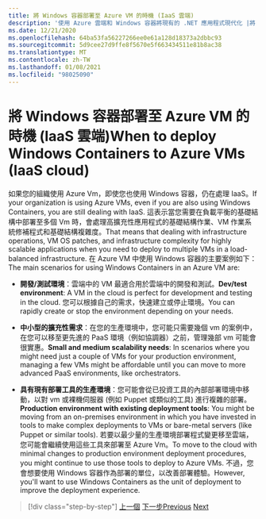 ```yaml
---
title: 將 Windows 容器部署至 Azure VM 的時機 (IaaS 雲端)
description: '使用 Azure 雲端和 Windows 容器將現有的 .NET 應用程式現代化 |將 Windows 容器部署至 Azure Vm 的時機 (IaaS 雲端) '
ms.date: 12/21/2020
ms.openlocfilehash: 64ba53fa56227266ee0e61a128d18373a2dbbc93
ms.sourcegitcommit: 5d9cee27d9ffe8f5670e5f663434511e81b8ac38
ms.translationtype: MT
ms.contentlocale: zh-TW
ms.lasthandoff: 01/08/2021
ms.locfileid: "98025090"
---
```

# <a name="when-to-deploy-windows-containers-to-azure-vms-iaas-cloud"></a><span data-ttu-id="a58f9-103">將 Windows 容器部署至 Azure VM 的時機 (IaaS 雲端)</span><span class="sxs-lookup"><span data-stu-id="a58f9-103">When to deploy Windows Containers to Azure VMs (IaaS cloud)</span></span>

<span data-ttu-id="a58f9-104">如果您的組織使用 Azure Vm，即使您也使用 Windows 容器，仍在處理 IaaS。</span><span class="sxs-lookup"><span data-stu-id="a58f9-104">If your organization is using Azure VMs, even if you are also using Windows Containers, you are still dealing with IaaS.</span></span> <span data-ttu-id="a58f9-105">這表示當您需要在負載平衡的基礎結構中部署至多個 Vm 時，會處理高擴充性應用程式的基礎結構作業、VM 作業系統修補程式和基礎結構複雜度。</span><span class="sxs-lookup"><span data-stu-id="a58f9-105">That means that dealing with infrastructure operations, VM OS patches, and infrastructure complexity for highly scalable applications when you need to deploy to multiple VMs in a load-balanced infrastructure.</span></span> <span data-ttu-id="a58f9-106">在 Azure VM 中使用 Windows 容器的主要案例如下：</span><span class="sxs-lookup"><span data-stu-id="a58f9-106">The main scenarios for using Windows Containers in an Azure VM are:</span></span>

- <span data-ttu-id="a58f9-107">**開發/測試環境**：雲端中的 VM 最適合用於雲端中的開發和測試。</span><span class="sxs-lookup"><span data-stu-id="a58f9-107">**Dev/test environment**: A VM in the cloud is perfect for development and testing in the cloud.</span></span> <span data-ttu-id="a58f9-108">您可以根據自己的需求，快速建立或停止環境。</span><span class="sxs-lookup"><span data-stu-id="a58f9-108">You can rapidly create or stop the environment depending on your needs.</span></span>

- <span data-ttu-id="a58f9-109">**中小型的擴充性需求**：在您的生產環境中，您可能只需要幾個 vm 的案例中，在您可以移至更先進的 PaaS 環境（例如協調器）之前，管理幾部 vm 可能會很實惠。</span><span class="sxs-lookup"><span data-stu-id="a58f9-109">**Small and medium scalability needs**: In scenarios where you might need just a couple of VMs for your production environment, managing a few VMs might be affordable until you can move to more advanced PaaS environments, like orchestrators.</span></span>

- <span data-ttu-id="a58f9-110">**具有現有部署工具的生產環境**：您可能會從已投資工具的內部部署環境中移動，以對 vm 或裸機伺服器 (例如 Puppet 或類似的工具) 進行複雜的部署。</span><span class="sxs-lookup"><span data-stu-id="a58f9-110">**Production environment with existing deployment tools**: You might be moving from an on-premises environment in which you have invested in tools to make complex deployments to VMs or bare-metal servers (like Puppet or similar tools).</span></span> <span data-ttu-id="a58f9-111">若要以最少量的生產環境部署程式變更移至雲端，您可能會繼續使用這些工具來部署至 Azure Vm。</span><span class="sxs-lookup"><span data-stu-id="a58f9-111">To move to the cloud with minimal changes to production environment deployment procedures, you might continue to use those tools to deploy to Azure VMs.</span></span> <span data-ttu-id="a58f9-112">不過，您會想要使用 Windows 容器作為部署的單位，以改善部署體驗。</span><span class="sxs-lookup"><span data-stu-id="a58f9-112">However, you'll want to use Windows Containers as the unit of deployment to improve the deployment experience.</span></span>

>[!div class="step-by-step"]
><span data-ttu-id="a58f9-113">[上一個](when-to-deploy-windows-containers-in-your-on-premises-iaas-vm-infrastructure.md) 
>[下一步](when-to-deploy-windows-containers-to-azure-container-instances-ACI.md)</span><span class="sxs-lookup"><span data-stu-id="a58f9-113">[Previous](when-to-deploy-windows-containers-in-your-on-premises-iaas-vm-infrastructure.md)
[Next](when-to-deploy-windows-containers-to-azure-container-instances-ACI.md)</span></span>
